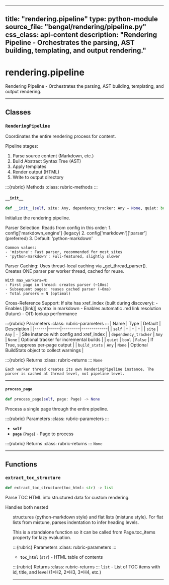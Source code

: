 
---
title: "rendering.pipeline"
type: python-module
source_file: "bengal/rendering/pipeline.py"
css_class: api-content
description: "Rendering Pipeline - Orchestrates the parsing, AST building, templating, and output rendering."
---

# rendering.pipeline

Rendering Pipeline - Orchestrates the parsing, AST building, templating, and output rendering.

---

## Classes

### `RenderingPipeline`


Coordinates the entire rendering process for content.

Pipeline stages:
1. Parse source content (Markdown, etc.)
2. Build Abstract Syntax Tree (AST)
3. Apply templates
4. Render output (HTML)
5. Write to output directory




:::{rubric} Methods
:class: rubric-methods
:::
#### `__init__`
```python
def __init__(self, site: Any, dependency_tracker: Any = None, quiet: bool = False, build_stats: Any = None) -> None
```

Initialize the rendering pipeline.

Parser Selection:
    Reads from config in this order:
    1. config['markdown_engine'] (legacy)
    2. config['markdown']['parser'] (preferred)
    3. Default: 'python-markdown'

    Common values:
    - 'mistune': Fast parser, recommended for most sites
    - 'python-markdown': Full-featured, slightly slower

Parser Caching:
    Uses thread-local caching via _get_thread_parser().
    Creates ONE parser per worker thread, cached for reuse.

    With max_workers=N:
    - First page in thread: creates parser (~10ms)
    - Subsequent pages: reuses cached parser (~0ms)
    - Total parsers = N (optimal)

Cross-Reference Support:
    If site has xref_index (built during discovery):
    - Enables [[link]] syntax in markdown
    - Enables automatic .md link resolution (future)
    - O(1) lookup performance



:::{rubric} Parameters
:class: rubric-parameters
:::
| Name | Type | Default | Description |
|------|------|---------|-------------|
| `self` | - | - | - |
| `site` | `Any` | - | Site instance with config and xref_index |
| `dependency_tracker` | `Any` | `None` | Optional tracker for incremental builds |
| `quiet` | `bool` | `False` | If True, suppress per-page output |
| `build_stats` | `Any` | `None` | Optional BuildStats object to collect warnings |

:::{rubric} Returns
:class: rubric-returns
:::
`None`


```{note}
Each worker thread creates its own RenderingPipeline instance. The parser is cached at thread level, not pipeline level.
```




---
#### `process_page`
```python
def process_page(self, page: Page) -> None
```

Process a single page through the entire pipeline.



:::{rubric} Parameters
:class: rubric-parameters
:::
- **`self`**
- **`page`** (`Page`) - Page to process

:::{rubric} Returns
:class: rubric-returns
:::
`None`




---


## Functions

### `extract_toc_structure`
```python
def extract_toc_structure(toc_html: str) -> list
```

Parse TOC HTML into structured data for custom rendering.

Handles both nested <ul> structures (python-markdown style) and flat lists (mistune style).
For flat lists from mistune, parses indentation to infer heading levels.

This is a standalone function so it can be called from Page.toc_items
property for lazy evaluation.



:::{rubric} Parameters
:class: rubric-parameters
:::
- **`toc_html`** (`str`) - HTML table of contents

:::{rubric} Returns
:class: rubric-returns
:::
`list` - List of TOC items with id, title, and level (1=H2, 2=H3, 3=H4, etc.)




---
